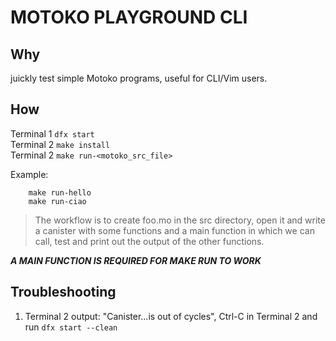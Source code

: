 # MOTOKO PLAYGROUND CLI

##  Why

juickly test simple Motoko programs, useful for CLI/Vim users.

##  How

Terminal 1 `dfx start`<br>
Terminal 2 `make install`<br>
Terminal 2 `make run-<motoko_src_file>`

Example:
```
    make run-hello
    make run-ciao
```

> The workflow is to create foo.mo in the src directory, open it and write a
> canister with some functions and a main function in which we can call, test and print out the output of the other functions.

***A MAIN FUNCTION IS REQUIRED FOR MAKE RUN TO WORK***

##  Troubleshooting

1. Terminal 2 output: "Canister...is out of cycles", Ctrl-C in Terminal 2 and
run `dfx start --clean`
